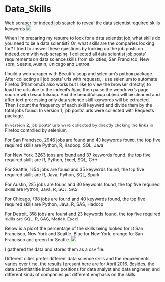 # Data_Skills
Web scraper for indeed job search to reveal the data scientist required skills keywords
![](https://github.com/yuanyuanshi/Data_Skills/blob/master/Cloud%202.png)

When I’m preparing my resume to look for a data scientist job, what skills do you need to be a data scientist? Or, what skills are the companies looking for? I tried to answer these questions by looking up the job posts on indeed.com with web scraping. I collected all data scientist job posts’ requirements on data science skills from six cities, San Francisco, New York, Seattle, Austin, Chicago and Detroit.

I build a web scraper with Beautifulsoup and selenium’s python package. After collecting all job posts’ urls with requests, I use selenium to automate Firefox (PhantomJS also works but I like to view the browser directly) to load the urls due to the indeed’s Ajax; then parse the webdriver’s page source with beautifulsoup. And the beautifulsoup object will be cleaned and after text processing only data science skill keywords will be extracted. Then I count the frequency of each skill keyword and divide them by the total jobs found.
In version 1, job posts’ urls were collected with Requests package.

In version 2, job posts’ urls were collected by directly clicking the links in Firefox controlled by selenium.

For San Francisco, 2946 jobs are found and 40 keywords found, the top five required skills are Python, R, Hadoop, SQL, Java

For New York, 3263 jobs are found and 37 keywords found, the top five required skills are R, Python, Excel, SQL, C++

For Seattle, 1654 jobs are found and 35 keywords found, the top five required skills are R, Java, Python, SQL, Spark

For Austin, 285 jobs are found and 30 keywords found, the top five required skills are Python, Java, R, SQL, SAS

For Chicago, 798 jobs are found and 40 keywords found, the top five required skills are Python, Java, R, SAS, Hadoop

For Detroit, 358 jobs are found and 23 keywords found, the top five required skills are SQL, R, SAS, Matlab, Excel


Below is a pic of the percentage of the skills being looked for at San Francisco, New York and Seattle. Blue for New York, orange for San Francisco and green for Seattle.
![](https://github.com/yuanyuanshi/Data_Skills/blob/master/Data%20Scientist%20Skills%20Required.png)

I gathered the data and stored them as a csv file. 

Different cities prefer different data science skills and the requirements varies over time, the results I present here are for April 2016. Besides, the data scientist title includes positions for data analyst and data engineer, and different kinds of companies put different emphasis on the skills.

